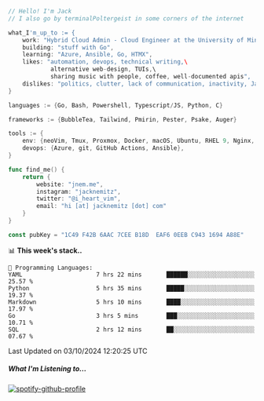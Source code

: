 ```go
// Hello! I'm Jack
// I also go by terminalPoltergeist in some corners of the internet

what_I'm_up_to := {
    work: "Hybrid Cloud Admin - Cloud Engineer at the University of Minnesota",
    building: "stuff with Go",
    learning: "Azure, Ansible, Go, HTMX",
    likes: "automation, devops, technical writing,\
            alternative web-design, TUIs,\
            sharing music with people, coffee, well-documented apis",
    dislikes: "politics, clutter, lack of communication, inactivity, Java",
}

languages := {Go, Bash, Powershell, Typescript/JS, Python, C}

frameworks := {BubbleTea, Tailwind, Pmirin, Pester, Psake, Auger}

tools := {
    env: {neoVim, Tmux, Proxmox, Docker, macOS, Ubuntu, RHEL 9, Nginx, DigitalOcean, Cloudflare},
    devops: {Azure, git, GitHub Actions, Ansible},
}

func find_me() {
    return {
        website: "jnem.me",
        instagram: "jacknemitz",
        twitter: "@i_heart_vim",
        email: "hi [at] jacknemitz [dot] com"
    }
}

const pubKey = "1C49 F42B 6AAC 7CEE B18D  EAF6 0EEB C943 1694 A88E"
```

<!--START_SECTION:waka-->
📊 **This week's stack..** 

```text
💬 Programming Languages: 
YAML                     7 hrs 22 mins       ██████░░░░░░░░░░░░░░░░░░░   25.57 % 
Python                   5 hrs 35 mins       █████░░░░░░░░░░░░░░░░░░░░   19.37 % 
Markdown                 5 hrs 10 mins       ████░░░░░░░░░░░░░░░░░░░░░   17.97 % 
Go                       3 hrs 5 mins        ███░░░░░░░░░░░░░░░░░░░░░░   10.71 % 
SQL                      2 hrs 12 mins       ██░░░░░░░░░░░░░░░░░░░░░░░   07.67 % 
```


 Last Updated on 03/10/2024 12:20:25 UTC
<!--END_SECTION:waka-->

##### What I'm Listening to...

[![spotify-github-profile](https://jnem.me/listening-item?maxAge=2592000)](https://jnem.me/listening)
